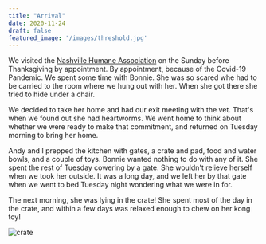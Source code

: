 ```yaml
---
title: "Arrival"
date: 2020-11-24
draft: false
featured_image: '/images/threshold.jpg'
---
```



We visited the [Nashville Humane Association](https://nashvillehumane.org/) on the Sunday before Thanksgiving by appointment. By appointment, because of the Covid-19 Pandemic. We spent some time with Bonnie. She was so scared whe had to be carried to the room where we hung out with her. When she got there she tried to hide under a chair.  

We decided to take her home and had our exit meeting with the vet. That's when we found out she had heartworms. We went home to think about whether we were ready to make that commitment, and returned on Tuesday morning to bring her home.  

Andy and I prepped the kitchen with gates, a crate and pad, food and water bowls, and a couple of toys. Bonnie wanted nothing to do with any of it. She spent the rest of Tuesday cowering by a gate. She wouldn't relieve herself when we took her outside. It was a long day, and we left her by that gate when we went to bed Tuesday night wondering what we were in for.  

The next morning, she was lying in the crate! She spent most of the day in the crate, and within a few days was relaxed enough to chew on her kong toy!  

![crate](/images/crate_bonnie.jpg)